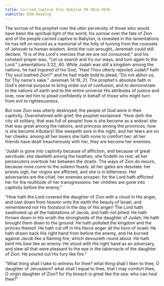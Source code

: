 ```yaml
---
title: Carried Captive Into Babylon PK 461b-463b
subtitle: EGW Reading
---
```


The sorrow of the prophet over the utter perversity of those who would have been the spiritual light of the world, his sorrow over the fate of Zion and of the people carried captive to Babylon, is revealed in the lamentations he has left on record as a memorial of the folly of turning from the counsels of Jehovah to human wisdom. Amid the ruin wrought, Jeremiah could still declare, “It is of the Lord's mercies that we are not consumed;” and his constant prayer was, “Let us search and try our ways, and turn again to the Lord.” Lamentations 3:22, 40. While Judah was still a kingdom among the nations, he had inquired of his God, “Hast Thou utterly rejected Judah? hath Thy soul loathed Zion?” and he had made bold to plead, “Do not abhor us, for Thy name's sake.” Jeremiah 14:19, 21. The prophet's absolute faith in God's eternal purpose to bring order out of confusion, and to demonstrate to the nations of earth and to the entire universe His attributes of justice and love, now led him to plead confidently in behalf of those who might turn from evil to righteousness.

But now Zion was utterly destroyed; the people of God were in their captivity. Overwhelmed with grief, the prophet exclaimed: “How doth the city sit solitary, that was full of people! how is she become as a widow! she that was great among the nations, and princess among the provinces, how is she become tributary! She weepeth sore in the night, and her tears are on her cheeks: among all her lovers she hath none to comfort her: all her friends have dealt treacherously with her, they are become her enemies.

“Judah is gone into captivity because of affliction, and because of great servitude: she dwelleth among the heathen, she findeth no rest: all her persecutors overtook her between the straits. The ways of Zion do mourn, because none come to the solemn feasts: all her gates are desolate: her priests sigh, her virgins are afflicted, and she is in bitterness. Her adversaries are the chief, her enemies prosper; for the Lord hath afflicted her for the multitude of her transgressions: her children are gone into captivity before the enemy.”

“How hath the Lord covered the daughter of Zion with a cloud in His anger, and cast down from heaven unto the earth the beauty of Israel, and remembered not His footstool in the day of His anger! The Lord hath swallowed up all the habitations of Jacob, and hath not pitied: He hath thrown down in His wrath the strongholds of the daughter of Judah; He hath brought them down to the ground: He hath polluted the kingdom and the princes thereof. He hath cut off in His fierce anger all the horn of Israel: He hath drawn back His right hand from before the enemy, and He burned against Jacob like a flaming fire, which devoureth round about. He hath bent His bow like an enemy: He stood with His right hand as an adversary, and slew all that were pleasant to the eye in the tabernacle of the daughter of Zion: He poured out His fury like fire.”

“What thing shall I take to witness for thee? what thing shall I liken to thee, O daughter of Jerusalem? what shall I equal to thee, that I may comfort thee, O virgin daughter of Zion? for thy breach is great like the sea: who can heal thee?”